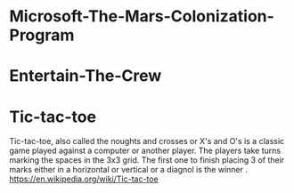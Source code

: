 # Microsoft-The-Mars-Colonization-Program
# Entertain-The-Crew
# Tic-tac-toe

Tic-tac-toe, also called the noughts and crosses or X's and O's is a classic game played against a computer or another player. The players take turns marking the spaces in the 3x3 grid. The first one to finish placing 3 of their marks either in a horizontal or vertical or a diagnol is the winner . 
https://en.wikipedia.org/wiki/Tic-tac-toe
